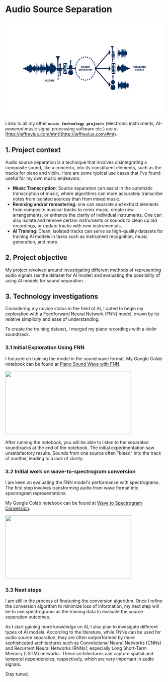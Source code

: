 # Audio Source Separation

<img src="images/AudioSourceSeperation.png" width="600" height="300"> 

Links to all my other __`music technology projects`__ (electronic instruments, AI-powered music signal processing software etc.) are at [http://jeffreyluo.com/#mt](http://jeffreyluo.com/#mt).

## 1. Project context
Audio source separation is a technique that involves disintegrating a composite sound, like a concerto, into its constituent elements, such as the tracks for piano and violin. Here are some typical use cases that I've found useful for my own music endeavors:
- __Music Transcription__: Source separation can assist in the automatic transcription of music, where algorithms can more accurately transcribe notes from isolated sources than from mixed music.
- __Remixing and/or remastering__: one can separate and extract elements from composite musical tracks to remix music, create new arrangements, or enhance the clarity of individual instruments. One can also isolate and remove certain instruments or sounds to clean up old recordings, or update tracks with new instrumentals.
- __AI Training__: Clean, isolated tracks can serve as high-quality datasets for training AI models in tasks such as instrument recognition, music generation, and more.

## 2. Project objective
My project revolved around investigating different methods of representing audio signals (as the dataset for AI model) and evaluating the possibility of using AI models for sound separation.

## 3. Technology investigations
Considering my novice status in the field of AI, I opted to begin my exploration with a Feedforward Neural Network (FNN) model, drawn by its relative simplicity and ease of understanding. 

To create the training dataset, I merged my piano recordings with a violin soundtrack. 

### 3.1 Initial Exploration Using FNN
I focused on training the model in the sound wave format. My Google Colab notebook can be found at [Piano Sound Wave with FNN](https://github.com/JeffreyLuo333/Audio-Source-Separation/blob/main/notebooks/PianoSoundWaveFNN.ipynb).

[<img src="notebooks/PianoSoundWaveFNN/images/SoundWaveFNN.jpg" width="400" height="200">](https://github.com/JeffreyLuo333/Audio-Source-Separation/blob/main/notebooks/PianoSoundWaveFNN.ipynb)

After running the notebook, you will be able to listen to the separated soundtracks at the end of the notebook. The initial experimentation saw unsatisfactory results. Sounds from one source often "bleed" into the track of another, leading to a lack of clarity. 

### 3.2 Initial work on wave-to-spectrogram conversion
I am keen on evaluating the FNN model's performance with spectrograms. The first step involves transforming audio from wave format into spectrogram representations.

My Google Colab notebook can be found at [Wave to Spectrogram Conversion](https://github.com/JeffreyLuo333/Audio-Source-Separation/blob/main/notebooks/WaveSpectrogramConversion.ipynb).

[<img src="notebooks/WaveSpectrogramConversion/images/WaveSpectrogramConversion.jpg" width="400" height="200">](https://github.com/JeffreyLuo333/Audio-Source-Separation/blob/main/notebooks/WaveSpectrogramConversion.ipynb)

### 3.3 Next steps
I am still in the process of finetuning the conversion algorithm. Once I refine the conversion algorithm to minimize loss of information, my next step will be to use spectrograms as the training data to evaluate the source separation outcomes.

As I start gaining more knowledge on AI, I also plan to invesigate different types of AI models. According to the literature, while FNNs can be used for audio source separation, they are often outperformed by more sophisticated architectures such as Convolutional Neural Networks (CNNs) and Recurrent Neural Networks (RNNs), especially Long Short-Term Memory (LSTM) networks. These architectures can capture spatial and temporal dependencies, respectively, which are very important in audio signals.

Stay tuned.
